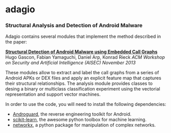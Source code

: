 adagio
======

### Structural Analysis and Detection of Android Malware

Adagio contains several modules that implement the method described in the
paper:

**[Structural Detection of Android Malware using Embedded Call Graphs](http://user.informatik.uni-goettingen.de/~hgascon/docs/2013b-aisec.pdf)**
Hugo Gascon, Fabian Yamaguchi, Daniel Arp, Konrad Rieck
*ACM Workshop on Security and Artificial Intelligence (AISEC) November 2013*

These modules allow to extract and label the call graphs from a series of
Android APKs or DEX files and apply an explicit feature map that captures
their structural relationships. The analysis module provides classes to desing a binary
or multiclass classification experiment using the vectorial representation and
support vector machines.

In order to use the code, you will need to install the following dependencies:

* [Androguard](https://code.google.com/p/androguard/), the reverse engineering toolkit for Android.
* [scikit-learn](http://scikit-learn.org/stable/), the awesome python toolbox for machine learning.
* [networkx](http://networkx.github.io), a python package for manipulation of complex networks.

